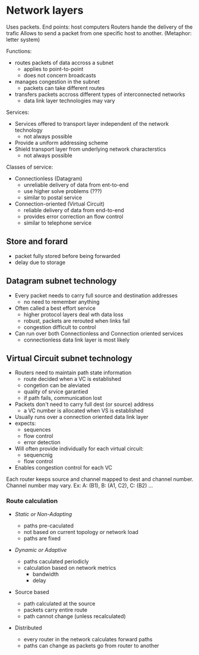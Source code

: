 # Network layers

Uses packets. 
End points: host computers
Routers hande the delivery of the trafic
Allows to send a packet from one specific host to another.
(Metaphor: letter system)

Functions:
- routes packets of data accross a subnet
  - applies to point-to-point
  - does not concern broadcasts
- manages congestion in the subnet
  - packets can take different routes
- transfers packets accross different types of interconnected networks
  - data link layer technologies may vary

Services:
- Services offered to transport layer independent of the network technology
  - not always possible
- Provide a uniform addressing scheme
- Shield transport layer from underlying network characterstics
  - not always possible

Classes of service:
- Connectionless (Datagram)
  - unreliable delivery of data from ent-to-end
  - use higher solve problems (???)
  - similar to postal service
- Connection-oriented (Virtual Circuit)
  - reliable delivery of data from end-to-end
  - provides error correction an flow control
  - similar to telephone service

## Store and forard
- packet fully stored before being forwarded
- delay due to storage

## Datagram subnet technology
- Every packet needs to carry full source and destination addresses
  - no need to remember anything
- Often called a best effort service
  - higher protocol layers deal wth data loss
  - robust, packets are rerouted when links fail
  - congestion difficult to control
- Can run over both Connectionless and Connection oriented services
  - connectionless data link layer is most likely

## Virtual Circuit subnet technology

- Routers need to maintain path state information
  - route decided when a VC is established
  - congetion can be aleviated
  - quality of srvice garantied
  - if path fails, communication lost
- Packets don't need to carry full dest (or source) address
  - a VC number is allocated when VS is established
- Usually runs over a connection oriented data link layer
- expects:
  - sequences
  - flow control
  - error detection
- Will often provide individually for each virtual circuit:
  - sequencnig
  - flow control
- Enables congestion control for each VC

Each router keeps source and channel mapped to dest and channel number.
Channel number may vary. Ex: A: (B1), B: (A1, C2), C: (B2) ...

### Route calculation

- *Static or Non-Adapting*
  - paths pre-caculated
  - not based on current topology or network load
  - paths are fixed
- *Dynamic or Adaptive*
  - paths caculated periodicly
  - calculation based on network metrics
    - bandwidth
    - delay

- Source based
  - path calculated at the source
  - packets carry entire route
  - path cannot change (unless recalculated)
- Distributed
  - every router in the network calculates forward paths
  - paths can change as packets go from router to another



